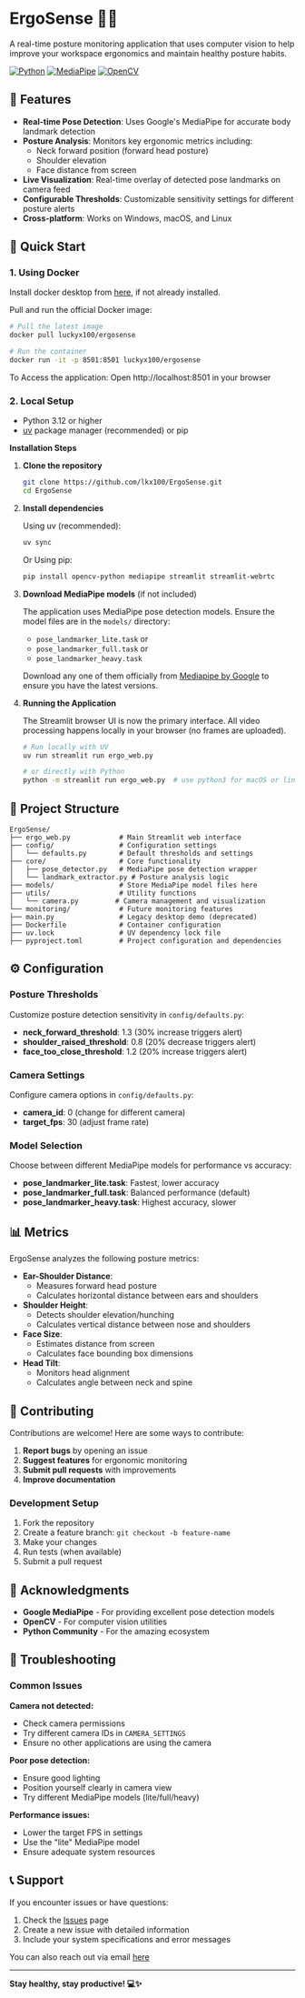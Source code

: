 # ErgoSense 🧘‍♀️

A real-time posture monitoring application that uses computer vision to help improve your workspace ergonomics and maintain healthy posture habits.

[![Python](https://img.shields.io/badge/python-3.12+-blue.svg)](https://www.python.org/downloads/)
[![MediaPipe](https://img.shields.io/badge/MediaPipe-0.10.14+-green.svg)](https://mediapipe.dev/)
[![OpenCV](https://img.shields.io/badge/OpenCV-4.12.0+-red.svg)](https://opencv.org/)

## 🌟 Features

- **Real-time Pose Detection**: Uses Google's MediaPipe for accurate body landmark detection
- **Posture Analysis**: Monitors key ergonomic metrics including:
  - Neck forward position (forward head posture)
  - Shoulder elevation
  - Face distance from screen
- **Live Visualization**: Real-time overlay of detected pose landmarks on camera feed
- **Configurable Thresholds**: Customizable sensitivity settings for different posture alerts
- **Cross-platform**: Works on Windows, macOS, and Linux

## 🚀 Quick Start

### 1. Using Docker
Install docker desktop from [here](https://docs.docker.com/get-started/introduction/get-docker-desktop/), if not already installed.

Pull and run the official Docker image:

```bash
# Pull the latest image
docker pull luckyx100/ergosense

# Run the container
docker run -it -p 8501:8501 luckyx100/ergosense
```

To Access the application:
Open http://localhost:8501 in your browser

### 2. Local Setup

   - Python 3.12 or higher
   - [uv](https://docs.astral.sh/uv/) package manager (recommended) or pip

**Installation Steps**

1. **Clone the repository**
   ```bash
   git clone https://github.com/lkx100/ErgoSense.git
   cd ErgoSense
   ```

2. **Install dependencies**
   
   Using uv (recommended):
   ```bash
   uv sync
   ```
   
   Or Using pip:
   ```bash
   pip install opencv-python mediapipe streamlit streamlit-webrtc
   ```

3. **Download MediaPipe models** (if not included)
   
   The application uses MediaPipe pose detection models. Ensure the model files are in the `models/` directory:
   - `pose_landmarker_lite.task` or
   - `pose_landmarker_full.task` or
   - `pose_landmarker_heavy.task`

   Download any one of them officially from [Mediapipe by Google](https://ai.google.dev/edge/mediapipe/solutions/vision/pose_landmarker) to ensure you have the latest versions.

4. **Running the Application**

   The Streamlit browser UI is now the primary interface. All video processing happens locally in your browser (no frames are uploaded).

   ```bash
   # Run locally with UV
   uv run streamlit run ergo_web.py

   # or directly with Python
   python -m streamlit run ergo_web.py  # use python3 for macOS or linux
   ```

## 📁 Project Structure

```
ErgoSense/
├── ergo_web.py            # Main Streamlit web interface
├── config/                # Configuration settings
│   └── defaults.py        # Default thresholds and settings
├── core/                  # Core functionality
│   ├── pose_detector.py   # MediaPipe pose detection wrapper
│   └── landmark_extractor.py # Posture analysis logic
├── models/                # Store MediaPipe model files here
├── utils/                 # Utility functions
│   └── camera.py         # Camera management and visualization
└── monitoring/            # Future monitoring features
├── main.py                # Legacy desktop demo (deprecated)
├── Dockerfile             # Container configuration
├── uv.lock                # UV dependency lock file
├── pyproject.toml         # Project configuration and dependencies
```

## ⚙️ Configuration

### Posture Thresholds

Customize posture detection sensitivity in `config/defaults.py`:
- **neck_forward_threshold**: 1.3 (30% increase triggers alert)
- **shoulder_raised_threshold**: 0.8 (20% decrease triggers alert)  
- **face_too_close_threshold**: 1.2 (20% increase triggers alert)

### Camera Settings

Configure camera options in `config/defaults.py`:
- **camera_id**: 0 (change for different camera)
- **target_fps**: 30 (adjust frame rate)

### Model Selection

Choose between different MediaPipe models for performance vs accuracy:
- **pose_landmarker_lite.task**: Fastest, lower accuracy
- **pose_landmarker_full.task**: Balanced performance (default)
- **pose_landmarker_heavy.task**: Highest accuracy, slower

## 📊 Metrics

ErgoSense analyzes the following posture metrics:

- **Ear-Shoulder Distance**: 
   - Measures forward head posture
   - Calculates horizontal distance between ears and shoulders
- **Shoulder Height**: 
   - Detects shoulder elevation/hunching
   - Calculates vertical distance between nose and shoulders
- **Face Size**: 
   - Estimates distance from screen
   - Calculates face bounding box dimensions
- **Head Tilt**: 
   - Monitors head alignment
   - Calculates angle between neck and spine

## 🤝 Contributing

Contributions are welcome! Here are some ways to contribute:

1. **Report bugs** by opening an issue
2. **Suggest features** for ergonomic monitoring
3. **Submit pull requests** with improvements
4. **Improve documentation**

### Development Setup

1. Fork the repository
2. Create a feature branch: `git checkout -b feature-name`
3. Make your changes
4. Run tests (when available)
5. Submit a pull request

## 🙏 Acknowledgments

- **Google MediaPipe** - For providing excellent pose detection models
- **OpenCV** - For computer vision utilities
- **Python Community** - For the amazing ecosystem

## 🐛 Troubleshooting

### Common Issues

**Camera not detected:**
- Check camera permissions
- Try different camera IDs in `CAMERA_SETTINGS`
- Ensure no other applications are using the camera

**Poor pose detection:**
- Ensure good lighting
- Position yourself clearly in camera view
- Try different MediaPipe models (lite/full/heavy)

**Performance issues:**
- Lower the target FPS in settings
- Use the "lite" MediaPipe model
- Ensure adequate system resources

## 📞 Support

If you encounter issues or have questions:

1. Check the [Issues](https://github.com/lkx100/ErgoSense/issues) page
2. Create a new issue with detailed information
3. Include your system specifications and error messages

You can also reach out via email [here](mailto:lk5999950@gmail.com)

---

**Stay healthy, stay productive! 💻✨**